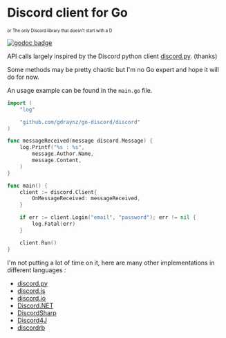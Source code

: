 # Discord client for Go
<sup><sup>or The only Discord library that doesn't start with a D</sup></sup>

[![godoc badge](https://img.shields.io/badge/godoc-reference-blue.svg)](https://godoc.org/github.com/gdraynz/go-discord/discord)

API calls largely inspired by the Discord python client [discord.py](https://github.com/Rapptz/discord.py). (thanks)

Some methods may be pretty chaotic but I'm no Go expert and hope it will do for now.

An usage example can be found in the `main.go` file.

```go
import (
    "log"

    "github.com/gdraynz/go-discord/discord"
)

func messageReceived(message discord.Message) {
    log.Printf("%s : %s",
        message.Author.Name,
        message.Content,
    )
}

func main() {
    client := discord.Client{
        OnMessageReceived: messageReceived,
    }

    if err := client.Login("email", "password"); err != nil {
        log.Fatal(err)
    }

    client.Run()
}
```

I'm not putting a lot of time on it, here are many other implementations in different languages :

- [discord.py](https://github.com/Rapptz/discord.py)
- [discord.js](https://github.com/discord-js/discord.js)
- [discord.io](https://github.com/izy521/discord.io)
- [Discord.NET](https://github.com/RogueException/Discord.Net)
- [DiscordSharp](https://github.com/Luigifan/DiscordSharp)
- [Discord4J](https://github.com/knobody/Discord4J)
- [discordrb](https://github.com/meew0/discordrb)
